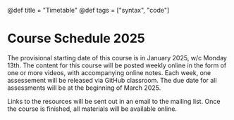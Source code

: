 @def title = "Timetable"
@def tags = ["syntax", "code"]

# Course Schedule 2025

The provisional starting date of this course is in January 2025, w/c Monday 13th. The content for this course will be posted weekly online in the form of one or more videos, with accompanying online notes. Each week, one assessement will be released via GitHub classroom. The due date for all assessments will be at the beginning of March 2025.

Links to the resources will be sent out in an email to the mailing list. Once the course is finished, all materials will be available online.